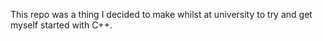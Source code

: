 This repo was a thing I decided to make whilst at university to try and get myself started with C++.
